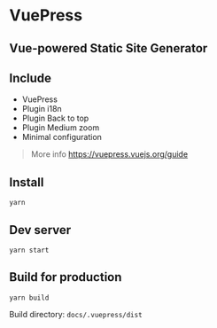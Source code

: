 # VuePress
## Vue-powered Static Site Generator

## Include

* VuePress
* Plugin i18n
* Plugin Back to top
* Plugin Medium zoom
* Minimal configuration

> More info https://vuepress.vuejs.org/guide

## Install

`yarn`

## Dev server

`yarn start`

## Build for production

`yarn build`

Build directory: `docs/.vuepress/dist`
